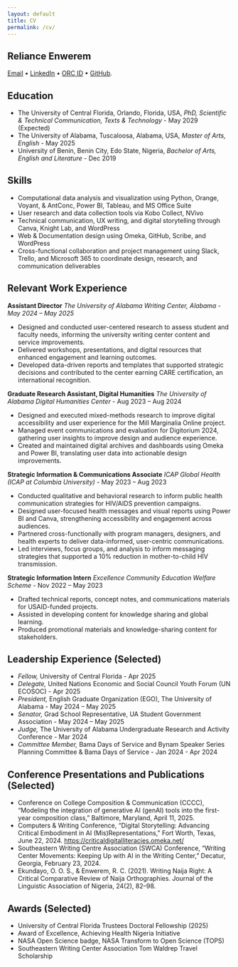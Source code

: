 ```yaml
---
layout: default
title: CV
permalink: /cv/
---
```


## Reliance Enwerem

[Email](mailto:re994772@ucf.edu) •  [LinkedIn](www.linkedin.com/in/reliance-enwerem) • [ORC ID](0009-0001-2075-4024) • [GitHub](https://github).

## Education

- The University of Central Florida, Orlando, Florida, USA, *PhD, Scientific & Technical Communication, Texts & Technology*  - May 2029 (Expected)	
- The University of Alabama, Tuscaloosa, Alabama, USA, *Master of Arts, English* - May 2025
- University of Benin, Benin City, Edo State, Nigeria, *Bachelor of Arts, English and Literature* - Dec 2019

## Skills
- 	Computational data analysis and visualization using Python, Orange, Voyant, & AntConc, Power BI, Tableau, and MS Office Suite
- User research and data collection tools via Kobo Collect, NVivo
- 	Technical communication, UX writing, and digital storytelling through Canva, Knight Lab, and WordPress
- 	Web & Documentation design using Omeka, GitHub, Scribe, and WordPress
- 	Cross-functional collaboration and project management using Slack, Trello, and Microsoft 365 to coordinate design, research, and communication deliverables

## Relevant Work Experience
**Assistant Director**
*The University of Alabama Writing Center, Alabama - May 2024 – May 2025*
- 	Designed and conducted user-centered research to assess student and faculty needs, informing the university writing center content and service improvements.
- 	Delivered workshops, presentations, and digital resources that enhanced engagement and learning outcomes.
- 	Developed data-driven reports and templates that supported strategic decisions and contributed to the center earning CARE certification, an international recognition.

**Graduate Research Assistant, Digital Humanities**
*The University of Alabama Digital Humanities Center* - Aug 2023 – Aug 2024
- 	Designed and executed mixed-methods research to improve digital accessibility and user experience for the Mill Marginalia Online project.
- 	Managed event communications and evaluation for Digitorium 2024, gathering user insights to improve design and audience experience.
- 	Created and maintained digital archives and dashboards using Omeka and Power BI, translating user data into actionable design improvements.

**Strategic Information & Communications Associate**
*ICAP Global Health (ICAP at Columbia University)* - May 2023 – Aug 2023
- 	Conducted qualitative and behavioral research to inform public health communication strategies for HIV/AIDS prevention campaigns.
- 	Designed user-focused health messages and visual reports using Power BI and Canva, strengthening accessibility and engagement across audiences.
- 	Partnered cross-functionally with program managers, designers, and health experts to deliver data-informed, user-centric communications.
- 	Led interviews, focus groups, and analysis to inform messaging strategies that supported a 10% reduction in mother-to-child HIV transmission.

**Strategic Information Intern** 
*Excellence Community Education Welfare Scheme* - Nov 2022 – May 2023
- 	Drafted technical reports, concept notes, and communications materials for USAID-funded projects.
- 	Assisted in developing content for knowledge sharing and global learning.
- 	Produced promotional materials and knowledge-sharing content for stakeholders.

## Leadership Experience (Selected)
- *Fellow,* University of Central Florida - Apr 2025
- *Delegate,* United Nations Economic and Social Council Youth Forum (UN ECOSOC) - Apr 2025
- *President,* English Graduate Organization (EGO), The University of Alabama - May 2024 – May 2025
- *Senator,* Grad School Representative, UA Student Government Association - May 2024 – May 2025
- *Judge,* The University of Alabama Undergraduate Research and Activity Conference - Mar 2024
- *Committee Member,* Bama Days of Service and Bynam Speaker Series Planning Committee & Bama Days of Service - Jan 2024 - Apr 2024

## Conference Presentations and Publications (Selected)
- 	Conference on College Composition & Communication (CCCC), “Modeling the integration of generative AI (genAI) tools into the first-year composition class,” Baltimore, Maryland, April 11, 2025.
- 	Computers & Writing Conference, “Digital Storytelling: Advancing Critical Embodiment in AI (Mis)Representations,” Fort Worth, Texas, June 22, 2024. https://criticaldigitalliteracies.omeka.net/ 
- 	Southeastern Writing Centre Association (SWCA) Conference, “Writing Center Movements: Keeping Up with AI in the Writing Center,” Decatur, Georgia, February 23, 2024.
- 	Ekundayo, O. O. S., & Enwerem, R. C. (2021). Writing Naija Right: A Critical Comparative Review of Naija Orthographies. Journal of the Linguistic Association of Nigeria, 24(2), 82–98. 

## Awards (Selected)
- 	University of Central Florida Trustees Doctoral Fellowship (2025)
- 	Award of Excellence, Achieving Health Nigeria Initiative
- 	NASA Open Science badge, NASA Transform to Open Science (TOPS)
- 	Southeastern Writing Center Association Tom Waldrep Travel Scholarship

